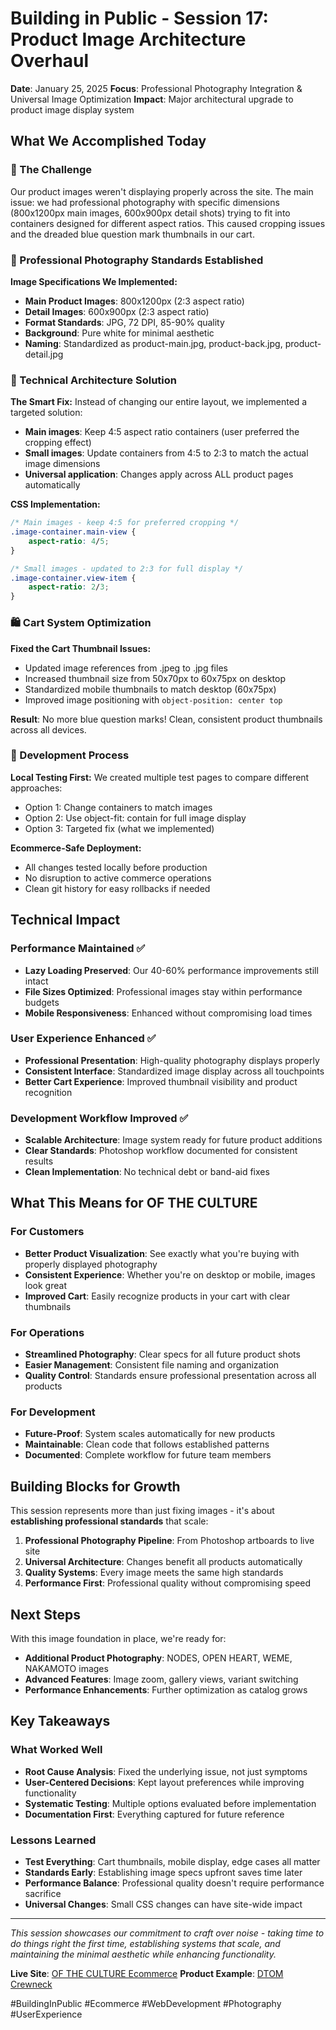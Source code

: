 # Building in Public - Session 17: Product Image Architecture Overhaul

**Date**: January 25, 2025
**Focus**: Professional Photography Integration & Universal Image Optimization
**Impact**: Major architectural upgrade to product image display system

## What We Accomplished Today

### 🎯 The Challenge
Our product images weren't displaying properly across the site. The main issue: we had professional photography with specific dimensions (800x1200px main images, 600x900px detail shots) trying to fit into containers designed for different aspect ratios. This caused cropping issues and the dreaded blue question mark thumbnails in our cart.

### 📸 Professional Photography Standards Established

**Image Specifications We Implemented:**
- **Main Product Images**: 800x1200px (2:3 aspect ratio)
- **Detail Images**: 600x900px (2:3 aspect ratio)
- **Format Standards**: JPG, 72 DPI, 85-90% quality
- **Background**: Pure white for minimal aesthetic
- **Naming**: Standardized as product-main.jpg, product-back.jpg, product-detail.jpg

### 🔧 Technical Architecture Solution

**The Smart Fix:**
Instead of changing our entire layout, we implemented a targeted solution:
- **Main images**: Keep 4:5 aspect ratio containers (user preferred the cropping effect)
- **Small images**: Update containers from 4:5 to 2:3 to match the actual image dimensions
- **Universal application**: Changes apply across ALL product pages automatically

**CSS Implementation:**
```css
/* Main images - keep 4:5 for preferred cropping */
.image-container.main-view {
    aspect-ratio: 4/5;
}

/* Small images - updated to 2:3 for full display */
.image-container.view-item {
    aspect-ratio: 2/3;
}
```

### 🛍️ Cart System Optimization

**Fixed the Cart Thumbnail Issues:**
- Updated image references from .jpeg to .jpg files
- Increased thumbnail size from 50x70px to 60x75px on desktop
- Standardized mobile thumbnails to match desktop (60x75px)
- Improved image positioning with `object-position: center top`

**Result**: No more blue question marks! Clean, consistent product thumbnails across all devices.

### 🧪 Development Process

**Local Testing First:**
We created multiple test pages to compare different approaches:
- Option 1: Change containers to match images
- Option 2: Use object-fit: contain for full image display
- Option 3: Targeted fix (what we implemented)

**Ecommerce-Safe Deployment:**
- All changes tested locally before production
- No disruption to active commerce operations
- Clean git history for easy rollbacks if needed

## Technical Impact

### Performance Maintained ✅
- **Lazy Loading Preserved**: Our 40-60% performance improvements still intact
- **File Sizes Optimized**: Professional images stay within performance budgets
- **Mobile Responsiveness**: Enhanced without compromising load times

### User Experience Enhanced ✅
- **Professional Presentation**: High-quality photography displays properly
- **Consistent Interface**: Standardized image display across all touchpoints
- **Better Cart Experience**: Improved thumbnail visibility and product recognition

### Development Workflow Improved ✅
- **Scalable Architecture**: Image system ready for future product additions
- **Clear Standards**: Photoshop workflow documented for consistent results
- **Clean Implementation**: No technical debt or band-aid fixes

## What This Means for OF THE CULTURE

### For Customers
- **Better Product Visualization**: See exactly what you're buying with properly displayed photography
- **Consistent Experience**: Whether you're on desktop or mobile, images look great
- **Improved Cart**: Easily recognize products in your cart with clear thumbnails

### For Operations
- **Streamlined Photography**: Clear specs for all future product shots
- **Easier Management**: Consistent file naming and organization
- **Quality Control**: Standards ensure professional presentation across all products

### For Development
- **Future-Proof**: System scales automatically for new products
- **Maintainable**: Clean code that follows established patterns
- **Documented**: Complete workflow for future team members

## Building Blocks for Growth

This session represents more than just fixing images - it's about **establishing professional standards** that scale:

1. **Professional Photography Pipeline**: From Photoshop artboards to live site
2. **Universal Architecture**: Changes benefit all products automatically
3. **Quality Systems**: Every image meets the same high standards
4. **Performance First**: Professional quality without compromising speed

## Next Steps

With this image foundation in place, we're ready for:
- **Additional Product Photography**: NODES, OPEN HEART, WEME, NAKAMOTO images
- **Advanced Features**: Image zoom, gallery views, variant switching
- **Performance Enhancements**: Further optimization as catalog grows

## Key Takeaways

### What Worked Well
- **Root Cause Analysis**: Fixed the underlying issue, not just symptoms
- **User-Centered Decisions**: Kept layout preferences while improving functionality
- **Systematic Testing**: Multiple options evaluated before implementation
- **Documentation First**: Everything captured for future reference

### Lessons Learned
- **Test Everything**: Cart thumbnails, mobile display, edge cases all matter
- **Standards Early**: Establishing image specs upfront saves time later
- **Performance Balance**: Professional quality doesn't require performance sacrifice
- **Universal Changes**: Small CSS changes can have site-wide impact

---

*This session showcases our commitment to craft over noise - taking time to do things right the first time, establishing systems that scale, and maintaining the minimal aesthetic while enhancing functionality.*

**Live Site**: [OF THE CULTURE Ecommerce](https://vibekween.github.io/of-the-culture-ecommerce/)
**Product Example**: [DTOM Crewneck](https://vibekween.github.io/of-the-culture-ecommerce/atelier/dtom/)

#BuildingInPublic #Ecommerce #WebDevelopment #Photography #UserExperience